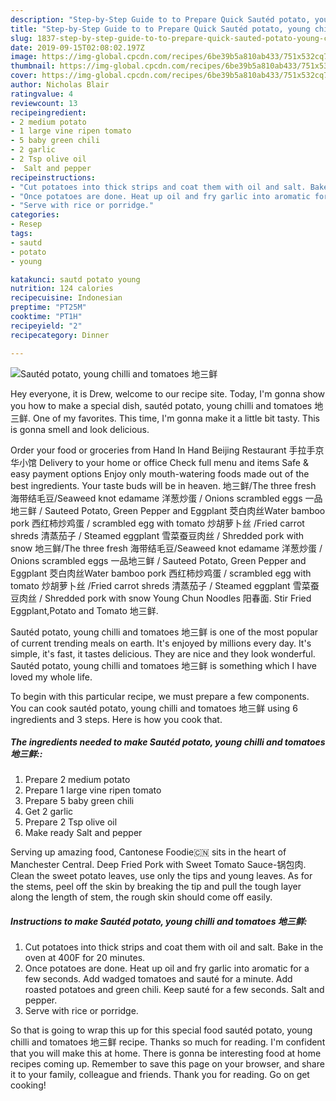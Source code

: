 ```yaml
---
description: "Step-by-Step Guide to to Prepare Quick Sautéd potato, young chilli and tomatoes 地三鲜"
title: "Step-by-Step Guide to to Prepare Quick Sautéd potato, young chilli and tomatoes 地三鲜"
slug: 1837-step-by-step-guide-to-to-prepare-quick-sauted-potato-young-chilli-and-tomatoes
date: 2019-09-15T02:08:02.197Z
image: https://img-global.cpcdn.com/recipes/6be39b5a810ab433/751x532cq70/sauted-potato-young-chilli-and-tomatoes-地三鲜-recipe-main-photo.jpg
thumbnail: https://img-global.cpcdn.com/recipes/6be39b5a810ab433/751x532cq70/sauted-potato-young-chilli-and-tomatoes-地三鲜-recipe-main-photo.jpg
cover: https://img-global.cpcdn.com/recipes/6be39b5a810ab433/751x532cq70/sauted-potato-young-chilli-and-tomatoes-地三鲜-recipe-main-photo.jpg
author: Nicholas Blair
ratingvalue: 4
reviewcount: 13
recipeingredient:
- 2 medium potato
- 1 large vine ripen tomato
- 5 baby green chili
- 2 garlic
- 2 Tsp olive oil
-  Salt and pepper
recipeinstructions:
- "Cut potatoes into thick strips and coat them with oil and salt. Bake in the oven at 400F for 20 minutes."
- "Once potatoes are done. Heat up oil and fry garlic into aromatic for a few seconds. Add wadged tomatoes and sauté for a minute. Add roasted potatoes and green chili. Keep sauté for a few seconds. Salt and pepper."
- "Serve with rice or porridge."
categories:
- Resep
tags:
- sautd
- potato
- young

katakunci: sautd potato young
nutrition: 124 calories
recipecuisine: Indonesian
preptime: "PT25M"
cooktime: "PT1H"
recipeyield: "2"
recipecategory: Dinner

---
```



![Sautéd potato, young chilli and tomatoes 地三鲜](https://img-global.cpcdn.com/recipes/6be39b5a810ab433/751x532cq70/sauted-potato-young-chilli-and-tomatoes-地三鲜-recipe-main-photo.jpg)

Hey everyone, it is Drew, welcome to our recipe site. Today, I'm gonna show you how to make a special dish, sautéd potato, young chilli and tomatoes 地三鲜. One of my favorites. This time, I'm gonna make it a little bit tasty. This is gonna smell and look delicious.

Order your food or groceries from Hand In Hand Beijing Restaurant 手拉手京华小馆 Delivery to your home or office Check full menu and items Safe &amp; easy payment options Enjoy only mouth-watering foods made out of the best ingredients. Your taste buds will be in heaven. 地三鲜/The three fresh 海带结毛豆/Seaweed knot edamame 洋葱炒蛋 / Onions scrambled eggs 一品地三鲜 / Sauteed Potato, Green Pepper and Eggplant 茭白肉丝Water bamboo pork 西红柿炒鸡蛋 / scrambled egg with tomato 炒胡萝卜丝 /Fried carrot shreds 清蒸茄子 / Steamed eggplant 雪菜蚕豆肉丝 / Shredded pork with snow 地三鲜/The three fresh 海带结毛豆/Seaweed knot edamame 洋葱炒蛋 / Onions scrambled eggs 一品地三鲜 / Sauteed Potato, Green Pepper and Eggplant 茭白肉丝Water bamboo pork 西红柿炒鸡蛋 / scrambled egg with tomato 炒胡萝卜丝 /Fried carrot shreds 清蒸茄子 / Steamed eggplant 雪菜蚕豆肉丝 / Shredded pork with snow Young Chun Noodles 阳春面. Stir Fried Eggplant,Potato and Tomato 地三鲜.

Sautéd potato, young chilli and tomatoes 地三鲜 is one of the most popular of current trending meals on earth. It's enjoyed by millions every day. It's simple, it's fast, it tastes delicious. They are nice and they look wonderful. Sautéd potato, young chilli and tomatoes 地三鲜 is something which I have loved my whole life.


To begin with this particular recipe, we must prepare a few components. You can cook sautéd potato, young chilli and tomatoes 地三鲜 using 6 ingredients and 3 steps. Here is how you cook that.

##### The ingredients needed to make Sautéd potato, young chilli and tomatoes 地三鲜::

1. Prepare 2 medium potato
1. Prepare 1 large vine ripen tomato
1. Prepare 5 baby green chili
1. Get 2 garlic
1. Prepare 2 Tsp olive oil
1. Make ready  Salt and pepper


Serving up amazing food, Cantonese Foodie🇨🇳 sits in the heart of Manchester Central. Deep Fried Pork with Sweet Tomato Sauce-锅包肉. Clean the sweet potato leaves, use only the tips and young leaves. As for the stems, peel off the skin by breaking the tip and pull the tough layer along the length of stem, the rough skin should come off easily. 

##### Instructions to make Sautéd potato, young chilli and tomatoes 地三鲜:

1. Cut potatoes into thick strips and coat them with oil and salt. Bake in the oven at 400F for 20 minutes.
1. Once potatoes are done. Heat up oil and fry garlic into aromatic for a few seconds. Add wadged tomatoes and sauté for a minute. Add roasted potatoes and green chili. Keep sauté for a few seconds. Salt and pepper.
1. Serve with rice or porridge.




So that is going to wrap this up for this special food sautéd potato, young chilli and tomatoes 地三鲜 recipe. Thanks so much for reading. I'm confident that you will make this at home. There is gonna be interesting food at home recipes coming up. Remember to save this page on your browser, and share it to your family, colleague and friends. Thank you for reading. Go on get cooking!
